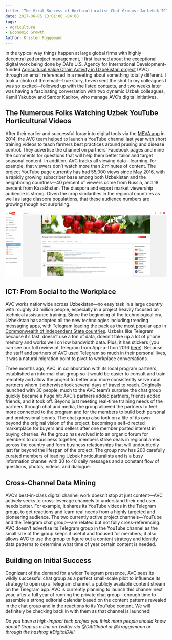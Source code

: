 ```yaml
---
title: 'The Viral Success of Horticulturalist Chat Groups: An Uzbek ICT4Ag Case Study'
date: 2017-06-05 13:01:00 -04:00
tags:
- Agriculture
- Economic Growth
Author: Kristen Roggemann
---
```


In the typical way things happen at large global firms with highly decentralized project management, I first learned about the exceptional digital work being done by DAI’s U.S. Agency for International Development-funded [Agricultural Value Chain Activity in Uzbekistan project](https://www.dai.com/our-work/projects/uzbekistan-usaid-agricultural-value-chain-activity-uzbekistan-uzbekistan-avc) (AVC) through an email referenced in a meeting about something totally different. I took a photo of the email—true story, I even sent the shot to my colleagues I was so excited—followed up with the listed contacts, and two weeks later was  having a fascinating conversation with two dynamic Uzbek colleagues, Kamil Yakubov and Sardor Kadirov, who manage AVC’s digital initiatives.

<!--more-->

## The Numerous Folks Watching Uzbek YouTube Horticultural Videos

After their earlier and successful foray into digital tools via the [MEVA app](http://southsouthworld.org/solution/view?id=1109) in 2014, the AVC  team helped to launch a YouTube channel last year with short training videos to teach farmers best practices around pruning and disease control. They advertise the channel on partners’ Facebook pages and mine the comments for questions that will help them better tailor and target seasonal content. In addition, AVC tracks all viewing data—learning, for example, that viewers don’t watch more than 2 minutes of content. The project YouTube page currently has had 55,000 views since May 2016, with a rapidly growing subscriber base among both Uzbekistan and the neighboring countries—40 percent of viewers come from Russia, and 18 percent from Kazakhstan. The diaspora and export market viewership audience is strong. Given the crop similarities in the regional countries as well as large diaspora populations, that these audience numbers are growing though not surprising.

![uzbek youtube.png](/uploads/uzbek%20youtube.png)

## ICT: From Social to the Workplace

AVC works nationwide across Uzbekistan—no easy task in a large country with roughly 30 million people, especially in a project heavily focused on technical assistance training. Since the beginning of the technological era, Uzbekistan has adopted all the new technologies including trending messaging apps, with Telegram leading the pack as the most popular app in [Commonwealth of Independent State countries](http://www.cisstat.com/eng/cis.htm). Uzbeks like Telegram because it’s fast, doesn’t use a ton of data, doesn’t take up a lot of phone memory and works well on low bandwidth data. Plus, it has stickers (you can see our full review of Telegram from App-a-Thon 2016 [here](https://dai-global-digital.com/app-a-thon-2016-telegram-for-development.html)).  Because the staff and partners of AVC used Telegram so much in their personal lives, it was a natural migration point to pivot to workplace conversations.

Three months ago, AVC, in collaboration with its local program partners, established an informal chat group so it would be easier to consult and train remotely and allow the project to better and more consistently serve rural partners whom it otherwise took several days of travel to reach. Originally launched with 30 people, much to the AVC team’s surprise the chat group quickly became a huge hit: AVC’s partners added partners, friends added friends, and it took off. Beyond just meeting real-time training needs of the partners through chat and media, the group allowed the partners to feel more connected to the program and for the members to build both personal and professional bonds. The chat group also took on a life of its own beyond the original vision of the project, becoming a self-directed marketplace for buyers and sellers after one member posted interest in buying cherries. As the group has evolved into an organic forum for members to do business together, members strike deals in regional areas across the country and form business relationships that will undoubtedly last far beyond the lifespan of the project. The group now has 200 carefully curated members of leading Uzbek horticulturalists and is a busy information channel with 30 to 40 daily messages and a constant flow of questions, photos, videos, and dialogue.

## Cross-Channel Data Mining

AVC’s best-in-class digital channel work doesn’t stop at just content—AVC actively seeks to cross-leverage channels to understand their end user needs better. For example, it shares its YouTube videos in the Telegram group, to get reactions and learn real needs from a highly targeted and pioneering audience. The two currently active project channels—YouTube and the Telegram chat group—are related but not fully cross-referencing. AVC doesn’t advertise its Telegram group in the YouTube channel as the small size of the group keeps it useful and focused for members; it also allows AVC to use the group to figure out a content strategy and identify data patterns to determine what time of year certain content is needed.

## Building on Initial Success

Cognizant of the demand for a wider Telegram presence, AVC sees its wildly successful chat group as a perfect small-scale pilot to influence its strategy to open up a Telegram channel, a publicly available content stream on the Telegram app. AVC is currently planning to launch this channel next year, after a full year of running the private chat group—enough time to assemble a strong editorial calendar based on the content patterns revealed in the chat group and in the reactions to its YouTube content. We will definitely be checking back in with them as that channel is launched!

*Do you have a high-impact tech project you think more people should know about? Drop us a line on Twitter via @DAIGlobal or @kroggemann or through the hashtag #DigitalDAI!*